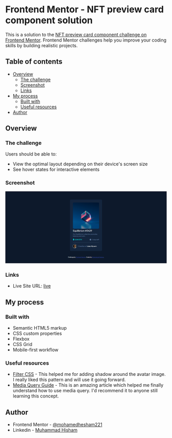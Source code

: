 # Frontend Mentor - NFT preview card component solution

This is a solution to the [NFT preview card component challenge on Frontend Mentor](https://www.frontendmentor.io/challenges/nft-preview-card-component-SbdUL_w0U). Frontend Mentor challenges help you improve your coding skills by building realistic projects.

## Table of contents

- [Overview](#overview)
  - [The challenge](#the-challenge)
  - [Screenshot](#screenshot)
  - [Links](#links)
- [My process](#my-process)
  - [Built with](#built-with)
  - [Useful resources](#useful-resources)
- [Author](#author)

## Overview

### The challenge

Users should be able to:

- View the optimal layout depending on their device's screen size
- See hover states for interactive elements

### Screenshot

![](./dist/images/screencapture.png)


### Links

- Live Site URL: [live](https://nft-preview-card-component-main-psi-seven.vercel.app/)

## My process

### Built with

- Semantic HTML5 markup
- CSS custom properties
- Flexbox
- CSS Grid
- Mobile-first workflow

### Useful resources

- [Filter CSS](https://developer.mozilla.org/en-US/docs/Web/CSS/filter) - This helped me for adding shadow around the avatar image. I really liked this pattern and will use it going forward.
- [Media Query Guide](https://css-tricks.com/a-complete-guide-to-css-media-queries/) - This is an amazing article which helped me finally understand how to use media query. I'd recommend it to anyone still learning this concept.

## Author

- Frontend Mentor - [@mohamedhesham221](https://www.frontendmentor.io/profile/mohamedhesham221)
- Linkedin - [Muhammad Hisham](https://www.linkedin.com/in/muhammad-hisham-23544b253/)
